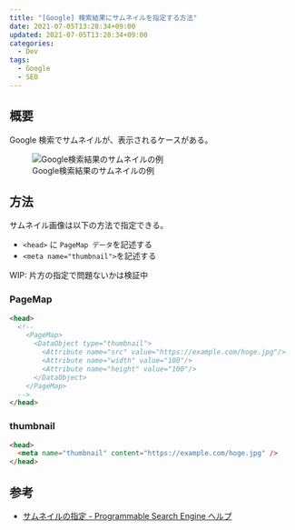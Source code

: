 ```yaml
---
title: "[Google] 検索結果にサムネイルを指定する方法"
date: 2021-07-05T13:28:34+09:00
updated: 2021-07-05T13:28:34+09:00
categories:
  - Dev
tags:
  - Google
  - SEO
---
```


## 概要

Google 検索でサムネイルが、表示されるケースがある。

<figure>
<img src="https://user-images.githubusercontent.com/3617124/127257108-68bda015-622d-4fe4-9531-cc7217a831a1.png" alt="Google検索結果のサムネイルの例">
<figcaption>Google検索結果のサムネイルの例</figcaption>
</figure>

## 方法

サムネイル画像は以下の方法で指定できる。

- `<head>` に `PageMap データ`を記述する
- `<meta name="thumbnail">`を記述する

WIP: 片方の指定で問題ないかは検証中

### PageMap

```html
<head>
  <!--
    <PageMap>
      <DataObject type="thumbnail">
        <Attribute name="src" value="https://example.com/hoge.jpg"/>
        <Attribute name="width" value="100"/>
        <Attribute name="height" value="100"/>
      </DataObject>
    </PageMap>
  -->
</head>
```

### thumbnail

```html
<head>
  <meta name="thumbnail" content="https://example.com/hoge.jpg" />
</head>
```

## 参考

- [サムネイルの指定 - Programmable Search Engine ヘルプ](https://support.google.com/programmable-search/answer/1626955?hl=ja&ref_topic=2642610)
